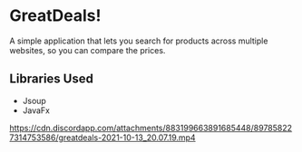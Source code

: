 # GreatDeals!
A simple application that lets you search for products across multiple websites, so you can compare the prices.


## Libraries Used 
* Jsoup
* JavaFx

https://cdn.discordapp.com/attachments/883199663891685448/897858227314753586/greatdeals-2021-10-13_20.07.19.mp4
